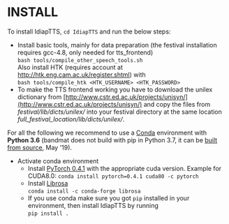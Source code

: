 # INSTALL

To install IdiapTTS, `cd IdiapTTS` and run the below steps:

- Install basic tools, mainly for data preparation (the festival installation requires gcc-4.8, only needed for tts_frontend)  
  ``bash tools/compile_other_speech_tools.sh``  
  Also install HTK (requires account at http://htk.eng.cam.ac.uk/register.shtml) with  
  ``bash tools/compile_htk <HTK_USERNAME> <HTK_PASSWORD>``
- To make the TTS frontend working you have to download the unilex dictionary from [http://www.cstr.ed.ac.uk/projects/unisyn/](http://www.cstr.ed.ac.uk/projects/unisyn/) and copy the files from *festival/lib/dicts/unilex/* into your festival directory at the same location *full_festival_location/lib/dicts/unilex/*.

 For all the following we recommend to use a [Conda](https://docs.conda.io/en/latest/miniconda.html) environment with **Python 3.6** (bandmat does not build with pip in Python 3.7, it can be [built from source](https://github.com/MattShannon/bandmat/issues/11), May '19).
 
- Activate conda environment  
  - Install [PyTorch 0.4.1](https://pytorch.org/) with the appropriate cuda version. Example for CUDA8.0: ``conda install pytorch=0.4.1 cuda80 -c pytorch``
  - Install [Librosa](https://librosa.github.io/librosa/index.html)  
  ``conda install -c conda-forge librosa``
  - If you use conda make sure you got ``pip`` installed in your environment, then install IdiapTTS by running  
  ``pip install .``
